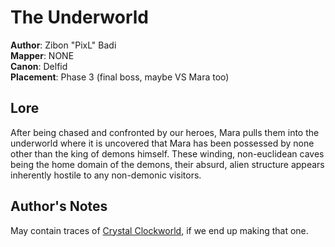 # The Underworld

**Author**: Zibon "PixL" Badi  
**Mapper**: NONE  
**Canon**: Delfid  
**Placement**: Phase 3 (final boss, maybe VS Mara too)

## Lore

After being chased and confronted by our heroes, Mara pulls them into the
underworld where it is uncovered that Mara has been possessed by none other
than the king of demons himself. These winding, non-euclidean caves being
the home domain of the demons, their absurd, alien structure appears
inherently hostile to any non-demonic visitors.
  
## Author's Notes

May contain traces of [Crystal Clockworld], if we end up making that one.

[Crystal Clockworld]: <ccw-crystal-clockworld.md>
